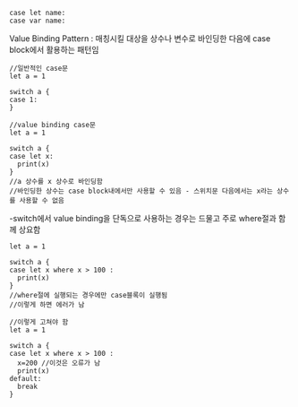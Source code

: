 ```
case let name:
case var name:
```
Value Binding Pattern : 매칭시킬 대상을 상수나 변수로 바인딩한 다음에 case block에서 활용하는 패턴임
```
//일반적인 case문
let a = 1

switch a {
case 1:
}
```

```
//value binding case문
let a = 1

switch a {
case let x:
  print(x)
}
//a 상수를 x 상수로 바인딩함
//바인딩한 상수는 case block내에서만 사용할 수 있음 - 스위치문 다음에서는 x라는 상수를 사용할 수 없음
```
-switch에서 value binding을 단독으로 사용하는 경우는 드물고 주로 where절과 함께 상요함
```
let a = 1

switch a {
case let x where x > 100 :
  print(x)
}
//where절에 실행되는 경우에만 case블록이 실행됨
//이렇게 하면 에러가 남

//이렇게 고쳐야 함
let a = 1

switch a {
case let x where x > 100 :
  x=200 //이것은 오류가 남
  print(x)
default:
  break
}
```
